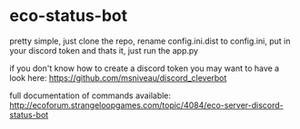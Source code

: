 # eco-status-bot
pretty simple, just clone the repo, rename config.ini.dist to config.ini, put in your discord token and thats it, just run the app.py

if you don't know how to create a discord token you may want to have a look here:
https://github.com/msniveau/discord_cleverbot

full documentation of commands available:
http://ecoforum.strangeloopgames.com/topic/4084/eco-server-discord-status-bot

